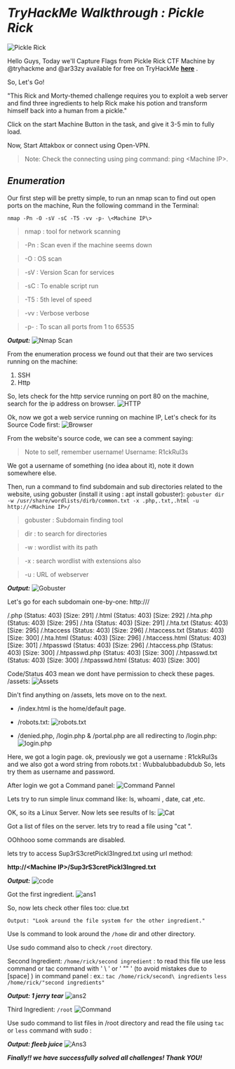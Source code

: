 #  ***TryHackMe Walkthrough : Pickle Rick***

![Pickle Rick](https://github.com/Hk-Hacker-Harsh/TryHackMe/blob/Root/Pickle%20Rick/IMG/1.png?raw=true "TryHAckMe Pickle Rick Link")

Hello Guys, Today we'll Capture Flags from Pickle Rick CTF Machine by @tryhackme and @ar33zy available for free on TryHackMe **[here](https://tryhackme.com/room/picklerick)** .

So, Let's Go!

"This Rick and Morty-themed challenge requires you to exploit a web server and find three ingredients to help Rick make his potion and transform himself back into a human from a pickle."

Click on the start Machine Button in the task, and give it 3-5 min to fully load.

Now, Start Attakbox or connect using Open-VPN.

> Note: Check the connecting using ping command: ping \<Machine IP\>.



## ***Enumeration***

Our first step will be pretty simple, to run an nmap scan to find out open ports on the machine, Run the following command in the Terminal:

`nmap -Pn -O -sV -sC -T5 -vv -p- \<Machine IP\>`

> nmap : tool for network scanning

> -Pn : Scan even if the machine seems down

> -O : OS scan

> -sV : Version Scan for services

> -sC : To enable script run

> -T5 : 5th level of speed

> -vv : Verbose verbose

> -p- : To scan all ports from 1 to 65535




***Output:***
![Nmap Scan](https://github.com/Hk-Hacker-Harsh/TryHackMe/blob/Root/Pickle%20Rick/IMG/2.png?raw=true)

From the enumeration process we found out that their are two services running on the machine:
1. SSH
2. Http


So, lets check for the http service running on port 80 on the machine, search for the ip address on browser.
![HTTP](https://github.com/Hk-Hacker-Harsh/TryHackMe/blob/Root/Pickle%20Rick/IMG/3.png?raw=true)

Ok, now we got a web service running on machine IP, Let's check for its Source Code first:
![Browser](https://github.com/Hk-Hacker-Harsh/TryHackMe/blob/Root/Pickle%20Rick/IMG/4.png?raw=true)

From the website's source code, we can see a comment saying:
> Note to self, remember username!    Username: R1ckRul3s


We got a username of something (no idea about it), note it down somewhere else.

Then, run a command to find subdomain and sub directories related to the website, using gobuster (install it using : apt install gobuster):
`gobuster dir -w /usr/share/wordlists/dirb/common.txt -x .php,.txt,.html -u http://<Machine IP>/`

> gobuster : Subdomain finding tool

> dir : to search for directories

> -w <path> : wordlist with its path

> -x <extensions> : search wordlist with extensions also

> -u : URL of webserver


***Output:***
![Gobuster](https://github.com/Hk-Hacker-Harsh/TryHackMe/blob/Root/Pickle%20Rick/IMG/5.png?raw=true)

Let's go for each subdomain one-by-one: http://<Machine IP>/<Subdomain>

  /.php                 (Status: 403) [Size: 291]
  /.html                (Status: 403) [Size: 292]
  /.hta.php             (Status: 403) [Size: 295]
  /.hta                 (Status: 403) [Size: 291]
  /.hta.txt             (Status: 403) [Size: 295]
  /.htaccess            (Status: 403) [Size: 296]
  /.htaccess.txt        (Status: 403) [Size: 300]
  /.hta.html            (Status: 403) [Size: 296]
  /.htaccess.html       (Status: 403) [Size: 301]
  /.htpasswd            (Status: 403) [Size: 296]
  /.htaccess.php        (Status: 403) [Size: 300]
  /.htpasswd.php        (Status: 403) [Size: 300]
  /.htpasswd.txt        (Status: 403) [Size: 300]
  /.htpasswd.html       (Status: 403) [Size: 300]


Code/Status 403 mean we dont have permission to check these pages.
  /assets: 
![Assets](https://github.com/Hk-Hacker-Harsh/TryHackMe/blob/Root/Pickle%20Rick/IMG/6.png?raw=true)

Din't find anything on /assets, lets move on to the next.
* /index.html is the home/default page.
* /robots.txt:
      ![robots.txt](https://github.com/Hk-Hacker-Harsh/TryHackMe/blob/Root/Pickle%20Rick/IMG/8.png?raw=true)

* /denied.php, /login.php & /portal.php are all redirecting to /login.php:
      ![login.php](https://github.com/Hk-Hacker-Harsh/TryHackMe/blob/Root/Pickle%20Rick/IMG/7.png?raw=true)

Here, we got a login page.
ok, previously we got a username  : R1ckRul3s
and we also got a word string from robots.txt : Wubbalubbadubdub
So, lets try them as username and password.

After login we got a Command panel:
![Command Pannel](https://github.com/Hk-Hacker-Harsh/TryHackMe/blob/Root/Pickle%20Rick/IMG/9.png?raw=true)

Lets try to run simple linux command like: ls, whoami , date, cat ,etc.

 

OK, so its a Linux Server. Now lets see results of ls:
![Cat](https://github.com/Hk-Hacker-Harsh/TryHackMe/blob/Root/Pickle%20Rick/IMG/10.png?raw=true)

Got a list of files on the server. lets try to read a file using "cat <filename>".

OOhhooo  some commands are disabled.

lets try to access Sup3rS3cretPickl3Ingred.txt using url method:

**http://\<Machine IP\>/Sup3rS3cretPickl3Ingred.txt**

***Output:***
![code](https://github.com/Hk-Hacker-Harsh/TryHackMe/blob/Root/Pickle%20Rick/IMG/11.png?raw=true)

Got the first ingredient.
![ans1](https://github.com/Hk-Hacker-Harsh/TryHackMe/blob/Root/Pickle%20Rick/IMG/12.png?raw=true)


So, now lets check other files too: clue.txt

`Output: "Look around the file system for the other ingredient."`

Use ls command to look around the `/home` dir and other directory.

Use sudo command also to check `/root` directory.


Second Ingredient: `/home/rick/second ingredient` : to read this file use less command or tac command with ' \ '  or  ' "" ' \(to avoid mistakes due to \[space\] \) in command panel :
        ex.: `tac /home/rick/second\ ingredients`
              `less /home/rick/"second ingredients"`

***Output: 1 jerry tear***
![ans2](https://github.com/Hk-Hacker-Harsh/TryHackMe/blob/Root/Pickle%20Rick/IMG/13.png?raw=true)

Third Ingredient: `/root`
![Command](https://github.com/Hk-Hacker-Harsh/TryHackMe/blob/Root/Pickle%20Rick/IMG/14.png?raw=true)

Use sudo command to list files in /root directory and read the file using `tac` or `less` command with sudo :

***Output: fleeb juice***
![Ans3](https://github.com/Hk-Hacker-Harsh/TryHackMe/blob/Root/Pickle%20Rick/IMG/15.png?raw=true)


***Finally!! we have successfully solved all challenges!
Thank YOU!***
